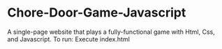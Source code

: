 # Chore-Door-Game-Javascript
A single-page website that plays a fully-functional game with Html, Css, and Javascript. 
To run: Execute index.html 

